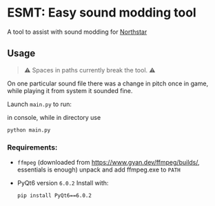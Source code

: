 # ESMT: Easy sound modding tool

A tool to assist with sound modding for [Northstar](https://northstar.tf/)

## Usage

> ⚠️ Spaces in paths currently break the tool. ⚠️

On one particular sound file there was a change in pitch once in game, while playing it from system it sounded fine.

Launch `main.py` to run:

in console, while in directory use 

```
python main.py
```

### Requirements:

- `ffmpeg` (downloaded from https://www.gyan.dev/ffmpeg/builds/, essentials is enough)
   unpack and add ffmpeg.exe to `PATH`

- PyQt6 version `6.0.2` Install with:

    ```
    pip install PyQt6==6.0.2
    ```
